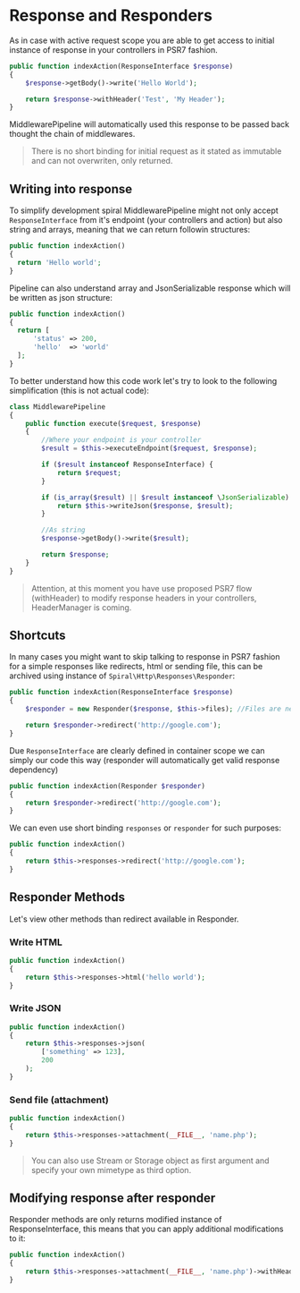 # Response and Responders
As in case with active request scope you are able to get access to initial instance of response in your controllers in PSR7 fashion.

```php
public function indexAction(ResponseInterface $response)
{
    $response->getBody()->write('Hello World');

    return $response->withHeader('Test', 'My Header');
}
```

MiddlewarePipeline will automatically used this response to be passed back thought the chain of middlewares.

> There is no short binding for initial request as it stated as immutable and can not overwriten, only returned.

## Writing into response
To simplify development spiral MiddlewarePipeline might not only accept `ResponseInterface` from it's endpoint (your controllers and action) but also string and arrays, meaning that we can return followin structures:

```php
public function indexAction()
{
  return 'Hello world';
}
```

Pipeline can also understand array and JsonSerializable response which will be written as json structure:

```php
public function indexAction()
{
  return [
      'status' => 200,
      'hello'  => 'world'
  ];
}
```

To better understand how this code work let's try to look to the following simplification (this is not actual code):

```php
class MiddlewarePipeline
{
    public function execute($request, $response)
    {
        //Where your endpoint is your controller
        $result = $this->executeEndpoint($request, $response);

        if ($result instanceof ResponseInterface) {
            return $request;
        }

        if (is_array($result) || $result instanceof \JsonSerializable) {
            return $this->writeJson($response, $result);
        }

        //As string
        $response->getBody()->write($result);

        return $response;
    }
}
```

> Attention, at this moment you have use proposed PSR7 flow (withHeader) to modify response headers in your controllers, HeaderManager is coming. 

## Shortcuts
In many cases you might want to skip talking to response in PSR7 fashion for a simple responses like redirects, html or sending file, this can be archived using instance of `Spiral\Http\Responses\Responder`:

```php
public function indexAction(ResponseInterface $response)
{
    $responder = new Responder($response, $this->files); //Files are needed for attachments

    return $responder->redirect('http://google.com');
}
```

Due `ResponseInterface` are clearly defined in container scope we can simply our code this way (responder will automatically get valid response dependency)

```php
public function indexAction(Responder $responder)
{
    return $responder->redirect('http://google.com');
}
```

We can even use short binding `responses` or `responder` for such purposes:

```php
public function indexAction()
{
    return $this->responses->redirect('http://google.com');
}
```

## Responder Methods
Let's view other methods than redirect available in Responder.

### Write HTML

```php
public function indexAction()
{
    return $this->responses->html('hello world');
}
```

### Write JSON
```php
public function indexAction()
{
    return $this->responses->json(
        ['something' => 123],
        200
    );
}
```

### Send file (attachment)
```php
public function indexAction()
{
    return $this->responses->attachment(__FILE__, 'name.php');
}
```

> You can also use Stream or Storage object as first argument and specify your own mimetype as third option.

## Modifying response after responder
Responder methods are only returns modified instance of ResponseInterface, this means that you can apply additional modifications to it:

```php
public function indexAction()
{
    return $this->responses->attachment(__FILE__, 'name.php')->withHeader('Header', 'Value');
}
```

